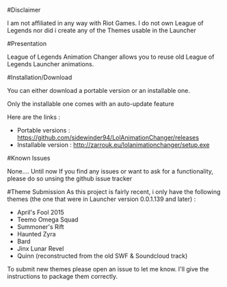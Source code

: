 #Disclaimer

I am not affiliated in any way with Riot Games.
I do not own League of Legends nor did i create any of the Themes usable in the Launcher


#Presentation

League of Legends Animation Changer allows you to reuse old  League of Legends Launcher animations.



#Installation/Download

You can either download a portable version or an installable one.

Only the installable one comes with an auto-update feature

Here are the links : 

- Portable versions : https://github.com/sidewinder94/LolAnimationChanger/releases
- Installable version : http://zarrouk.eu/lolanimationchanger/setup.exe

#Known Issues

None.... Until now
If you find any issues or want to ask for a functionality, please do so unsing the github issue tracker

#Theme Submission
As this project is fairly recent, i only have the following themes (the one that were in Launcher version 0.0.1.139 and later) :
- April's Fool 2015
- Teemo Omega Squad
- Summoner's Rift
- Haunted Zyra
- Bard
- Jinx Lunar Revel
- Quinn (reconstructed from the old SWF & Soundcloud track)

To submit new themes please open an issue to let me know. I'll give the instructions to package them correctly.
